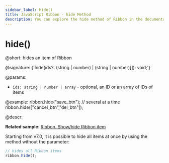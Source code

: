 ```yaml
---
sidebar_label: hide()
title: JavaScript Ribbon - hide Method 
description: You can explore the hide method of Ribbon in the documentation of the DHTMLX JavaScript UI library. Browse developer guides and API reference, try out code examples and live demos, and download a free 30-day evaluation version of DHTMLX Suite.
---
```


# hide()

@short: hides an item of Ribbon

@signature: {'hide(ids?: (string | number) | (string | number)[]): void;'}

@params:
- `ids: string | number | array` - optional, an ID or an array of IDs of items

@example:
ribbon.hide("save_btn");
// several at a time
ribbon.hide(["cancel_btn","del_btn"]);

@descr:

**Related sample**: [Ribbon. Show/hide Ribbon item](https://snippet.dhtmlx.com/1jkf7954)

Starting from v7.0, it is possible to hide all items at once by using the method without the parameter:

~~~js
// hides all Ribbon items
ribbon.hide();
~~~

[comment]: # (@related: ribbon/operating_ribbon.md#hiding-and-showing-controls)

